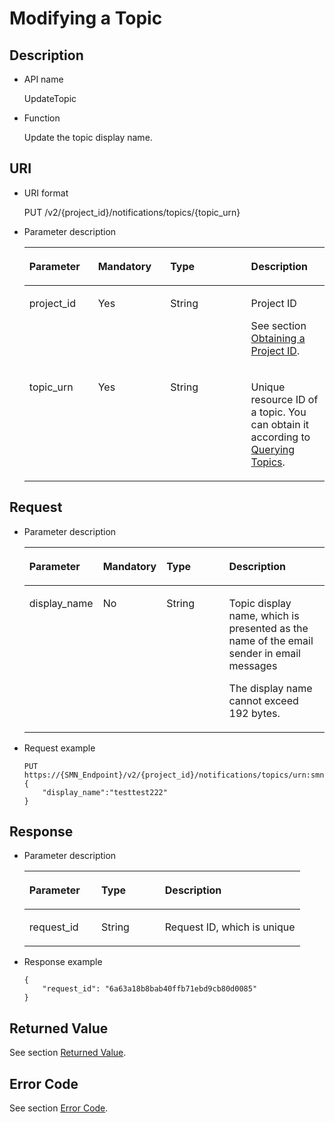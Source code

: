 # Modifying a Topic<a name="smn_api_51002"></a>

## Description<a name="section37714282185146"></a>

-   API name

    UpdateTopic


-   Function

    Update the topic display name.


## URI<a name="section46186214185146"></a>

-   URI format

    PUT /v2/\{project\_id\}/notifications/topics/\{topic\_urn\}


-   Parameter description

    <a name="table20000134185146"></a>
    <table><thead align="left"><tr id="row37235592185146"><th class="cellrowborder" valign="top" width="22.887711228877112%" id="mcps1.1.5.1.1"><p id="p63292990185146"><a name="p63292990185146"></a><a name="p63292990185146"></a><strong id="b842352706191030"><a name="b842352706191030"></a><a name="b842352706191030"></a>Parameter</strong></p>
    </th>
    <th class="cellrowborder" valign="top" width="24.047595240475953%" id="mcps1.1.5.1.2"><p id="p26458572185146"><a name="p26458572185146"></a><a name="p26458572185146"></a><strong id="b593421527191713"><a name="b593421527191713"></a><a name="b593421527191713"></a>Mandatory</strong></p>
    </th>
    <th class="cellrowborder" valign="top" width="26.957304269573047%" id="mcps1.1.5.1.3"><p id="p62769627185146"><a name="p62769627185146"></a><a name="p62769627185146"></a><strong id="b84235270619112"><a name="b84235270619112"></a><a name="b84235270619112"></a>Type</strong></p>
    </th>
    <th class="cellrowborder" valign="top" width="26.107389261073894%" id="mcps1.1.5.1.4"><p id="p51175059185146"><a name="p51175059185146"></a><a name="p51175059185146"></a><strong id="b84235270619115"><a name="b84235270619115"></a><a name="b84235270619115"></a>Description</strong></p>
    </th>
    </tr>
    </thead>
    <tbody><tr id="row13917467185146"><td class="cellrowborder" valign="top" width="22.887711228877112%" headers="mcps1.1.5.1.1 "><p id="p53573052185146"><a name="p53573052185146"></a><a name="p53573052185146"></a>project_id</p>
    </td>
    <td class="cellrowborder" valign="top" width="24.047595240475953%" headers="mcps1.1.5.1.2 "><p id="p44449957185146"><a name="p44449957185146"></a><a name="p44449957185146"></a>Yes</p>
    </td>
    <td class="cellrowborder" valign="top" width="26.957304269573047%" headers="mcps1.1.5.1.3 "><p id="p43676799185146"><a name="p43676799185146"></a><a name="p43676799185146"></a>String</p>
    </td>
    <td class="cellrowborder" valign="top" width="26.107389261073894%" headers="mcps1.1.5.1.4 "><p id="p60845278154921"><a name="p60845278154921"></a><a name="p60845278154921"></a>Project ID</p>
    <p id="p48159858185146"><a name="p48159858185146"></a><a name="p48159858185146"></a>See section <a href="obtaining-a-project-id.md">Obtaining a Project ID</a>.</p>
    </td>
    </tr>
    <tr id="row10600782185146"><td class="cellrowborder" valign="top" width="22.887711228877112%" headers="mcps1.1.5.1.1 "><p id="p53356996185146"><a name="p53356996185146"></a><a name="p53356996185146"></a>topic_urn</p>
    </td>
    <td class="cellrowborder" valign="top" width="24.047595240475953%" headers="mcps1.1.5.1.2 "><p id="p26949456185146"><a name="p26949456185146"></a><a name="p26949456185146"></a>Yes</p>
    </td>
    <td class="cellrowborder" valign="top" width="26.957304269573047%" headers="mcps1.1.5.1.3 "><p id="p35422295185146"><a name="p35422295185146"></a><a name="p35422295185146"></a>String</p>
    </td>
    <td class="cellrowborder" valign="top" width="26.107389261073894%" headers="mcps1.1.5.1.4 "><p id="p50633667185146"><a name="p50633667185146"></a><a name="p50633667185146"></a>Unique resource ID of a topic. You can obtain it according to <a href="querying-topics.md">Querying Topics</a>.</p>
    </td>
    </tr>
    </tbody>
    </table>


## Request<a name="section18618345185146"></a>

-   Parameter description

    <a name="table16833793185146"></a>
    <table><thead align="left"><tr id="row46280455185146"><th class="cellrowborder" valign="top" width="24.55754424557544%" id="mcps1.1.5.1.1"><p id="p57729347185146"><a name="p57729347185146"></a><a name="p57729347185146"></a><strong id="b1356528961"><a name="b1356528961"></a><a name="b1356528961"></a>Parameter</strong></p>
    </th>
    <th class="cellrowborder" valign="top" width="20.537946205379455%" id="mcps1.1.5.1.2"><p id="p45565556185146"><a name="p45565556185146"></a><a name="p45565556185146"></a><strong id="b1876350995538"><a name="b1876350995538"></a><a name="b1876350995538"></a>Mandatory</strong></p>
    </th>
    <th class="cellrowborder" valign="top" width="21.15788421157884%" id="mcps1.1.5.1.3"><p id="p66931458185146"><a name="p66931458185146"></a><a name="p66931458185146"></a><strong id="b784388616"><a name="b784388616"></a><a name="b784388616"></a>Type</strong></p>
    </th>
    <th class="cellrowborder" valign="top" width="33.74662533746625%" id="mcps1.1.5.1.4"><p id="p52739028185146"><a name="p52739028185146"></a><a name="p52739028185146"></a><strong id="b1905563813"><a name="b1905563813"></a><a name="b1905563813"></a>Description</strong></p>
    </th>
    </tr>
    </thead>
    <tbody><tr id="row7465062185146"><td class="cellrowborder" valign="top" width="24.55754424557544%" headers="mcps1.1.5.1.1 "><p id="p690294185146"><a name="p690294185146"></a><a name="p690294185146"></a>display_name</p>
    </td>
    <td class="cellrowborder" valign="top" width="20.537946205379455%" headers="mcps1.1.5.1.2 "><p id="p55913834185146"><a name="p55913834185146"></a><a name="p55913834185146"></a>No</p>
    </td>
    <td class="cellrowborder" valign="top" width="21.15788421157884%" headers="mcps1.1.5.1.3 "><p id="p32726699185146"><a name="p32726699185146"></a><a name="p32726699185146"></a>String</p>
    </td>
    <td class="cellrowborder" valign="top" width="33.74662533746625%" headers="mcps1.1.5.1.4 "><p id="p17720185311254"><a name="p17720185311254"></a><a name="p17720185311254"></a>Topic display name, which is presented as the name of the email sender in email messages</p>
    <p id="p57656838184157"><a name="p57656838184157"></a><a name="p57656838184157"></a>The display name cannot exceed 192 bytes.</p>
    </td>
    </tr>
    </tbody>
    </table>

-   Request example

    ```
    PUT https://{SMN_Endpoint}/v2/{project_id}/notifications/topics/urn:smn:regionId:f96188c7ccaf4ffba0c9aa149ab2bd57:test_topic_v2
    { 
        "display_name":"testtest222"
    }
    ```


## Response<a name="section11007541185146"></a>

-   Parameter description

    <a name="table11342130185146"></a>
    <table><thead align="left"><tr id="row63969717185146"><th class="cellrowborder" valign="top" width="26.16%" id="mcps1.1.4.1.1"><p id="p14164593185146"><a name="p14164593185146"></a><a name="p14164593185146"></a><strong id="b1721293395"><a name="b1721293395"></a><a name="b1721293395"></a>Parameter</strong></p>
    </th>
    <th class="cellrowborder" valign="top" width="23.080000000000002%" id="mcps1.1.4.1.2"><p id="p6481381185146"><a name="p6481381185146"></a><a name="p6481381185146"></a><strong id="b1338891928"><a name="b1338891928"></a><a name="b1338891928"></a>Type</strong></p>
    </th>
    <th class="cellrowborder" valign="top" width="50.760000000000005%" id="mcps1.1.4.1.3"><p id="p55229882185146"><a name="p55229882185146"></a><a name="p55229882185146"></a><strong id="b946130502"><a name="b946130502"></a><a name="b946130502"></a>Description</strong></p>
    </th>
    </tr>
    </thead>
    <tbody><tr id="row42504102185146"><td class="cellrowborder" valign="top" width="26.16%" headers="mcps1.1.4.1.1 "><p id="p20280204185146"><a name="p20280204185146"></a><a name="p20280204185146"></a>request_id</p>
    </td>
    <td class="cellrowborder" valign="top" width="23.080000000000002%" headers="mcps1.1.4.1.2 "><p id="p32083827185146"><a name="p32083827185146"></a><a name="p32083827185146"></a>String</p>
    </td>
    <td class="cellrowborder" valign="top" width="50.760000000000005%" headers="mcps1.1.4.1.3 "><p id="p48653186185146"><a name="p48653186185146"></a><a name="p48653186185146"></a>Request ID, which is unique</p>
    </td>
    </tr>
    </tbody>
    </table>

-   Response example

    ```
    {
        "request_id": "6a63a18b8bab40ffb71ebd9cb80d0085"
    }
    ```


## Returned Value<a name="section26976275185146"></a>

See section  [Returned Value](returned-value.md).

## Error Code<a name="section73211020122511"></a>

See section  [Error Code](error-code.md).

